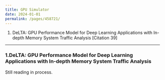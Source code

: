 ```yaml
---
title: GPU Simulator
date: 2024-01-01
permalink: /pages/458721/
---
```


1. DeLTA: GPU Performance Model for Deep Learning Applications with In-depth Memory System Traffic Analysis [Citation 39]


---
### 1.DeLTA: GPU Performance Model for Deep Learning Applications with In-depth Memory System Traffic Analysis
Still reading in process.
